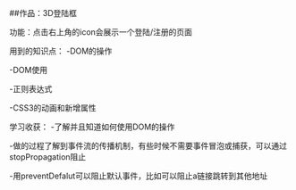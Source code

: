 ##作品：3D登陆框

功能：点击右上角的icon会展示一个登陆/注册的页面


用到的知识点：
-DOM的操作

-DOM使用

-正则表达式

-CSS3的动画和新增属性

学习收获：
-了解并且知道如何使用DOM的操作

-做的过程了解到事件流的传播机制，有些时候不需要事件冒泡或捕获，可以通过stopPropagation阻止

-用preventDefalut可以阻止默认事件，比如可以阻止a链接跳转到其他地址

